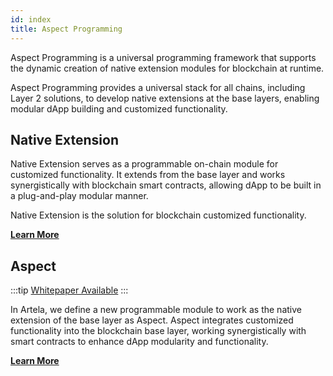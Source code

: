 ```yaml
---
id: index
title: Aspect Programming
---
```


Aspect Programming is a universal programming framework that supports the dynamic creation of native extension modules for blockchain at runtime.

Aspect Programming provides a universal stack for all chains, including Layer 2 solutions, to develop native extensions at the base layers, enabling modular dApp building and customized functionality.

## Native Extension

Native Extension serves as a programmable on-chain module for customized functionality. It extends from the base layer and works synergistically with blockchain smart contracts, allowing dApp to be built in a plug-and-play modular manner.

Native Extension is the solution for blockchain customized functionality. 

**[Learn More](https://docs.artela.network/main/Aspect-Programming/Native-Extension)**

## Aspect

:::tip
[Whitepaper Available](https://github.com/artela-network/aspect-whitepaper/blob/main/latex/build/whitepaper.pdf)
:::

In Artela, we define a new programmable module to work as the native extension of the base layer as Aspect. Aspect integrates customized functionality into the blockchain base layer, working synergistically with smart contracts to enhance dApp modularity and functionality. 

**[Learn More](https://docs.artela.network/main/Aspect-Programming/Aspect)**